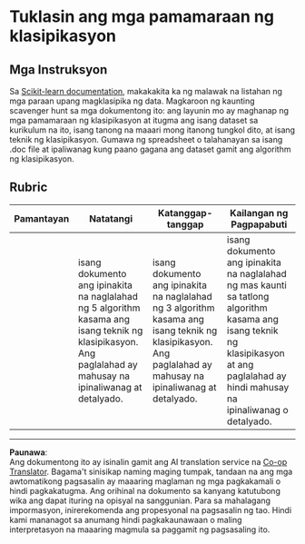 <!--
CO_OP_TRANSLATOR_METADATA:
{
  "original_hash": "b2a01912beb24cfb0007f83594dba801",
  "translation_date": "2025-08-29T14:01:53+00:00",
  "source_file": "4-Classification/1-Introduction/assignment.md",
  "language_code": "tl"
}
-->
# Tuklasin ang mga pamamaraan ng klasipikasyon

## Mga Instruksyon

Sa [Scikit-learn documentation](https://scikit-learn.org/stable/supervised_learning.html), makakakita ka ng malawak na listahan ng mga paraan upang magklasipika ng data. Magkaroon ng kaunting scavenger hunt sa mga dokumentong ito: ang layunin mo ay maghanap ng mga pamamaraan ng klasipikasyon at itugma ang isang dataset sa kurikulum na ito, isang tanong na maaari mong itanong tungkol dito, at isang teknik ng klasipikasyon. Gumawa ng spreadsheet o talahanayan sa isang .doc file at ipaliwanag kung paano gagana ang dataset gamit ang algorithm ng klasipikasyon.

## Rubric

| Pamantayan | Natatangi                                                                                                                           | Katanggap-tanggap                                                                                                                   | Kailangan ng Pagpapabuti                                                                                                                                      |
| -----------| ----------------------------------------------------------------------------------------------------------------------------------- | ----------------------------------------------------------------------------------------------------------------------------------- | ------------------------------------------------------------------------------------------------------------------------------------------------------------- |
|            | isang dokumento ang ipinakita na naglalahad ng 5 algorithm kasama ang isang teknik ng klasipikasyon. Ang paglalahad ay mahusay na ipinaliwanag at detalyado. | isang dokumento ang ipinakita na naglalahad ng 3 algorithm kasama ang isang teknik ng klasipikasyon. Ang paglalahad ay mahusay na ipinaliwanag at detalyado. | isang dokumento ang ipinakita na naglalahad ng mas kaunti sa tatlong algorithm kasama ang isang teknik ng klasipikasyon at ang paglalahad ay hindi mahusay na ipinaliwanag o detalyado. |

---

**Paunawa**:  
Ang dokumentong ito ay isinalin gamit ang AI translation service na [Co-op Translator](https://github.com/Azure/co-op-translator). Bagama't sinisikap naming maging tumpak, tandaan na ang mga awtomatikong pagsasalin ay maaaring maglaman ng mga pagkakamali o hindi pagkakatugma. Ang orihinal na dokumento sa kanyang katutubong wika ang dapat ituring na opisyal na sanggunian. Para sa mahalagang impormasyon, inirerekomenda ang propesyonal na pagsasalin ng tao. Hindi kami mananagot sa anumang hindi pagkakaunawaan o maling interpretasyon na maaaring magmula sa paggamit ng pagsasaling ito.